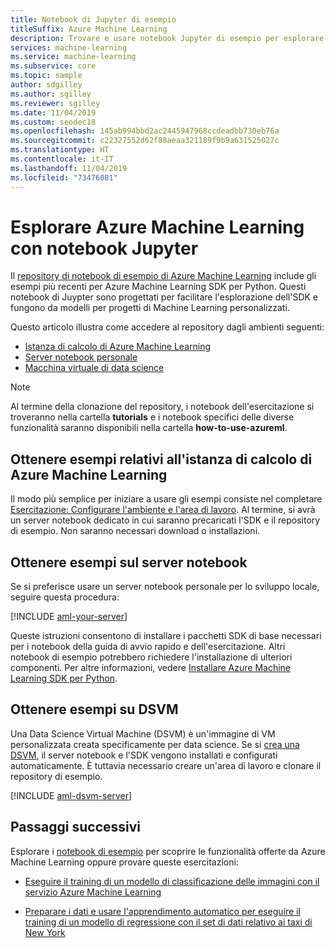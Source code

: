 ```yaml
---
title: Notebook di Jupyter di esempio
titleSuffix: Azure Machine Learning
description: Trovare e usare notebook Jupyter di esempio per esplorare Azure Machine Learning SDK per Python.
services: machine-learning
ms.service: machine-learning
ms.subservice: core
ms.topic: sample
author: sdgilley
ms.author: sgilley
ms.reviewer: sgilley
ms.date: 11/04/2019
ms.custom: seodec18
ms.openlocfilehash: 145ab994bbd2ac2445947968ccdeadbb730eb76a
ms.sourcegitcommit: c22327552d62f88aeaa321189f9b9a631525027c
ms.translationtype: HT
ms.contentlocale: it-IT
ms.lasthandoff: 11/04/2019
ms.locfileid: "73476081"
---
```

# <a name="explore-azure-machine-learning-with-jupyter-notebooks"></a>Esplorare Azure Machine Learning con notebook Jupyter

Il [repository di notebook di esempio di Azure Machine Learning](https://github.com/azure/machinelearningnotebooks) include gli esempi più recenti per Azure Machine Learning SDK per Python. Questi notebook di Juypter sono progettati per facilitare l'esplorazione dell'SDK e fungono da modelli per progetti di Machine Learning personalizzati.

Questo articolo illustra come accedere al repository dagli ambienti seguenti:

- [Istanza di calcolo di Azure Machine Learning](#notebookvm)
- [Server notebook personale](#byo)
- [Macchina virtuale di data science](#dsvm)

> [!NOTE]
> Al termine della clonazione del repository, i notebook dell'esercitazione si troveranno nella cartella **tutorials** e i notebook specifici delle diverse funzionalità saranno disponibili nella cartella **how-to-use-azureml**.

<a name="notebookvm"></a>
## <a name="get-samples-on-azure-machine-learning-compute-instance"></a>Ottenere esempi relativi all'istanza di calcolo di Azure Machine Learning

Il modo più semplice per iniziare a usare gli esempi consiste nel completare [Esercitazione: Configurare l'ambiente e l'area di lavoro](tutorial-1st-experiment-sdk-setup.md). Al termine, si avrà un server notebook dedicato in cui saranno precaricati l'SDK e il repository di esempio. Non saranno necessari download o installazioni.

<a name="byo"></a>

## <a name="get-samples-on-your-notebook-server"></a>Ottenere esempi sul server notebook

Se si preferisce usare un server notebook personale per lo sviluppo locale, seguire questa procedura:

[!INCLUDE [aml-your-server](../../../includes/aml-your-server.md)]

Queste istruzioni consentono di installare i pacchetti SDK di base necessari per i notebook della guida di avvio rapido e dell'esercitazione. Altri notebook di esempio potrebbero richiedere l'installazione di ulteriori componenti. Per altre informazioni, vedere [Installare Azure Machine Learning SDK per Python](https://docs.microsoft.com/python/api/overview/azure/ml/install).

<a name="dsvm"></a>
## <a name="get-samples-on-dsvm"></a>Ottenere esempi su DSVM

Una Data Science Virtual Machine (DSVM) è un'immagine di VM personalizzata creata specificamente per data science. Se si [crea una DSVM](how-to-configure-environment.md#dsvm), il server notebook e l'SDK vengono installati e configurati automaticamente. È tuttavia necessario creare un'area di lavoro e clonare il repository di esempio.

[!INCLUDE [aml-dsvm-server](../../../includes/aml-dsvm-server.md)]

## <a name="next-steps"></a>Passaggi successivi

Esplorare i [notebook di esempio](https://aka.ms/aml-notebooks) per scoprire le funzionalità offerte da Azure Machine Learning oppure provare queste esercitazioni:

- [Eseguire il training di un modello di classificazione delle immagini con il servizio Azure Machine Learning](tutorial-train-models-with-aml.md)

- [Preparare i dati e usare l'apprendimento automatico per eseguire il training di un modello di regressione con il set di dati relativo ai taxi di New York](tutorial-auto-train-models.md)
